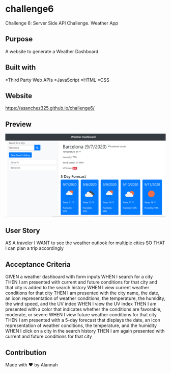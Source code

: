 # challenge6
Challenge 6: Server Side API Challenge. Weather App
## Purpose 
A website to generate a Weather Dashboard.
## Built with 
*Third Party Web APIs 
*JavaScript
*HTML
*CSS
## Website 
https://asanchez325.github.io/challenge6/
## Preview
![alt preview](assets/images/Capture.PNG) 
## User Story
AS A traveler
I WANT to see the weather outlook for multiple cities
SO THAT I can plan a trip accordingly
## Acceptance Criteria
GIVEN a weather dashboard with form inputs
WHEN I search for a city
THEN I am presented with current and future conditions for that city and that city is added to the search history
WHEN I view current weather conditions for that city
THEN I am presented with the city name, the date, an icon representation of weather conditions, the temperature, the humidity, the wind speed, and the UV index
WHEN I view the UV index
THEN I am presented with a color that indicates whether the conditions are favorable, moderate, or severe
WHEN I view future weather conditions for that city
THEN I am presented with a 5-day forecast that displays the date, an icon representation of weather conditions, the temperature, and the humidity
WHEN I click on a city in the search history
THEN I am again presented with current and future conditions for that city
## Contribution 
Made with ❤️  by Alannah 
